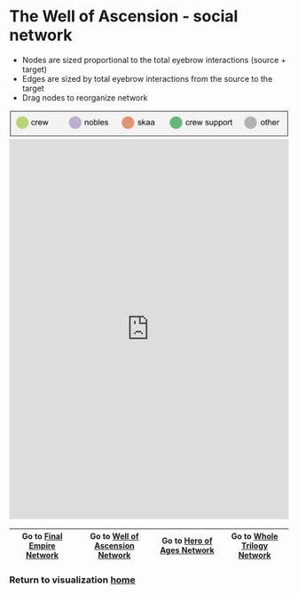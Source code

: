 # The Well of Ascension - social network

* Nodes are sized proportional to the total eyebrow interactions (source + target)
* Edges are sized by total eyebrow interactions from the source to the target
* Drag nodes to reorganize network

<img src="wa_network_legend.png" alt="legend" width="600"/>

<iframe width="100%" height="684" frameborder="0"
  src="https://observablehq.com/embed/ea523a627b98997b?cell=wa_chart"></iframe>


| Go to [Final Empire Network](fe_net.html) | Go to [Well of Ascension Network](wa_net.html) | Go to [Hero of Ages Network](ha_net.html)| Go to [Whole Trilogy Network](mb_net.html)
| :---:|:----:|:---: |:---: |


### Return to visualization [home](../index.md)